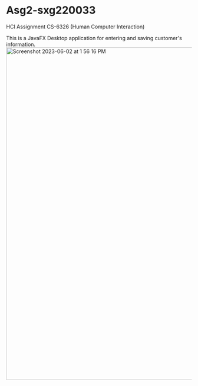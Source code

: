 # Asg2-sxg220033
HCI Assignment CS-6326 (Human Computer Interaction)

This is a JavaFX Desktop application for entering and saving customer's information.
<img width="901" alt="Screenshot 2023-06-02 at 1 56 16 PM" src="https://github.com/Shalini241/Asg2-sxg220033/assets/15211659/aa51cd0b-3850-4484-a542-8065604aa345">

